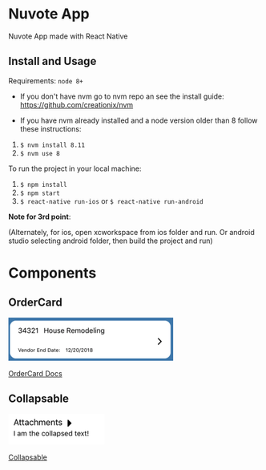 # Nuvote App

Nuvote App made with React Native

## Install and Usage

Requirements: `node 8+`

- If you don't have nvm go to nvm repo an see the install guide: https://github.com/creationix/nvm

- If you have nvm already installed and a node version older than 8 follow these instructions:

1. `$ nvm install 8.11`
2. `$ nvm use 8`

To run the project in your local machine:

1. `$ npm install`
2. `$ npm start`
3. `$ react-native run-ios` or `$ react-native run-android`

**Note for 3rd point**:

(Alternately, for ios, open xcworkspace from ios folder and run. Or android studio selecting android folder, then build the project and run)


# Components

## OrderCard

![OrderCard](./src/components/OrderCard/img/OrderCard.png)

[OrderCard Docs](./src/components/OrderCard/docs.md)

## Collapsable

![Collapsable](./src/components/Collapsable/img/Collapsable.png)

[Collapsable](./src/components/Collapsable/docs.md)
